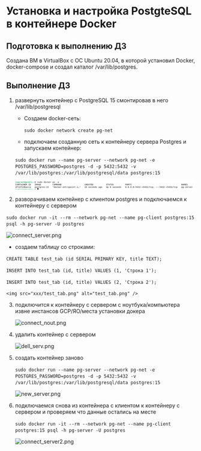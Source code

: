 # Установка и настройка PostgteSQL в контейнере Docker

## Подготовка к выполнению ДЗ
Создана ВМ в VirtualBox с ОС Ubuntu 20.04, в которой установил Docker, docker-compose и создал каталог /var/lib/postgres.

## Выполнение ДЗ
1. развернуть контейнер с PostgreSQL 15 смонтировав в него /var/lib/postgresql
    * Создаем docker-сеть:
        
      ```sudo docker network create pg-net```
   
    * подключаем созданную сеть к контейнеру сервера Postgres и запускаем контейнер:
       
    ```sudo docker run --name pg-server --network pg-net -e POSTGRES_PASSWORD=postgres -d -p 5432:5432 -v /var/lib/postgres:/var/lib/postgresql/data postgres:15```
    
	<img src="../xxx/pg_server.png" alt="pg_server.png" />
	
2. разворачиваем контейнер с клиентом postgres и подключаемся к контейнеру с сервером
   
```sudo docker run -it --rm --network pg-net --name pg-client postgres:15 psql -h pg-server -U postgres``` 

   <img src="xxx/connect_server.png" alt="connect_server.png" />   
    
   * создаем таблицу со строками:
    
```CREATE TABLE test_tab (id SERIAL PRIMARY KEY, title TEXT);```
    
```INSERT INTO test_tab (id, title) VALUES (1, 'Строка 1');```
    
```INSERT INTO test_tab (id, title) VALUES (2, 'Строка 2');```
    
	<img src="xxx/test_tab.png" alt="test_tab.png" />
    
3. подключится к контейнеру с сервером с ноутбука/компьютера извне инстансов GCP/ЯО/места установки докера   
    
	<img src="xxx/connect_nout.png" alt="connect_nout.png" />

4. удалить контейнер с сервером
   
   <img src="xxx/dell_serv.png" alt="dell_serv.png" />

5. создать контейнер заново
   
   ```sudo docker run --name pg-server --network pg-net -e POSTGRES_PASSWORD=postgres -d -p 5432:5432 -v /var/lib/postgres:/var/lib/postgresql/data postgres:15```
   
   <img src="xxx/new_server.png" alt="new_server.png" />

6. подключаемся снова из контейнера с клиентом к контейнеру с сервером и проверяем что данные остались на месте
   
   ```sudo docker run -it --rm --network pg-net --name pg-client postgres:15 psql -h pg-server -U postgres```
   
   <img src="xxx/connect_server2.png" alt="connect_server2.png" />
